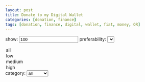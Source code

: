 ```yaml
---
layout: post
title: Donate to my Digital Wallet
categories: [donation, finance]
tags: [donation, finance, digital, wallet, fiat, money, QR]
---
```

<label for="show">show:</label>
	<input type="number" id="show" name="show" value="100">
<label for="preferability">preferability:</label>
<select id="preferability">
  <option value="all">all</option>
  <option value="low">low</option>
  <option value="medium">medium</option>
  <option value="high">high</option>
</select>
<label for="category">category:</label>
<select id="category">
  <option value="all">all</option>
  <option value="popular">popular</option>
</select>
<div id="digitalwallet">
 
</div>

<script>
$('#show, #rate, #cost, #category').ready(function(){
  donation();
}).change(function(){
  donation();
});

function donation(){
  var print_count = 0;
  var show = $('#show').val();
  var preferability = $('#preferability').val();
  var category = $('#category').val();
  $('#digitalwallet').html('');
  $.getJSON('https://0fajarpurnama0.github.io/assets/json/donation.json', function(data) {
	var digitalwalletlength = data.digitalwallet.length;
	if(preferability == 'all' && category == 'all'){
	  for(i = 0; i < digitalwalletlength; i++){
		print_donation("digitalwallet", data.digitalwallet[i].name, data.digitalwallet[i].address, data.digitalwallet[i].image);
		print_count++;
		if(print_count == show){
		  break;
		}
	  }
	} else if(preferability == 'all'){
	  for(i = 0; i < digitalwalletlength; i++){
		if(data.digitalwallet[i].category==category){
		  print_donation("digitalwallet", data.digitalwallet[i].name, data.digitalwallet[i].address, data.digitalwallet[i].image);
		  print_count++;
		  if(print_count == show){
			break;
		  }
		}
	  }
	} else if(category == 'all'){
	  for(i = 0; i < digitalwalletlength; i++){
		if(data.digitalwallet[i].preferability==preferability){
		  print_donation("digitalwallet", data.digitalwallet[i].name, data.digitalwallet[i].address, data.digitalwallet[i].image);
		  print_count++;
		  if(print_count == show){
			break;
		  }
		}
	  }
	} else {
	  for(i = 0; i < digitalwalletlength; i++){
		if(data.digitalwallet[i].preferability==preferability && data.digitalwallet[i].category==category){
		  print_donation("digitalwallet", data.digitalwallet[i].name, data.digitalwallet[i].address, data.digitalwallet[i].image);
		  print_count++;
		  if(print_count == show){
			break;
		  }
		}
	  } 
	}
  });
}

function print_donation(id, name, address, image){
  $('#'+id).append(`
	<figure>
	  <img src="`+image+`" alt="`+name+`: `+address+`" style="max-width:300px">
	  <figcaption>`+name+`: <a href="#">`+address+`</a></figcaption>
	</figure>
  `);
}
</script>
